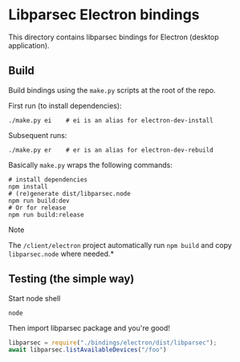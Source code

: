 # Libparsec Electron bindings

This directory contains libparsec bindings for Electron (desktop application).

## Build

Build bindings using the `make.py` scripts at the root of the repo.




First run (to install dependencies):

```shell
./make.py ei    # ei is an alias for electron-dev-install
```

Subsequent runs:

```shell
./make.py er    # er is an alias for electron-dev-rebuild
```

Basically `make.py` wraps the following commands:

```shell
# install dependencies
npm install
# (re)generate dist/libparsec.node
npm run build:dev
# Or for release
npm run build:release
```

> [!NOTE]
> The `/client/electron` project automatically run `npm build` and copy `libparsec.node` where needed.*

## Testing (the simple way)

Start node shell

```shell
node
```

Then import libparsec package and you're good!

```javascript
libparsec = require("./bindings/electron/dist/libparsec");
await libparsec.listAvailableDevices("/foo")
```
